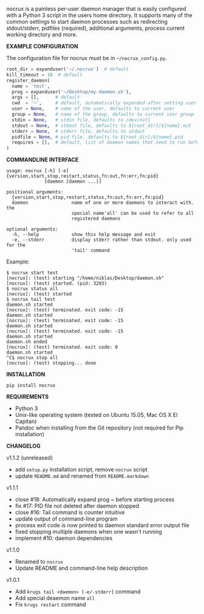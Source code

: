 nocrux is a painless per-user daemon manager that is easily configured
with a Python 3 script in the users home directory. It supports many of the
common settings to start daemon processes such as redirecting stdout/stderr,
pidfiles (required), additional arguments, process current working directory
and more.

__EXAMPLE CONFIGURATION__

The configuration file for nocrux must be in `~/nocrux_config.py`.

```python
root_dir = expanduser('~/.nocrux')  # default
kill_timeout = 10  # default
register_daemon(
  name = 'test',
  prog = expanduser('~/Desktop/my-daemon.sh'),
  args = [],      # default
  cwd  = '~',     # default, automatically expanded after setting user ID
  user = None,    # name of the user, defaults to current user
  group = None,   # name of the group, defaults to current user group
  stdin = None,   # stdin file, defaults to /dev/null
  stdout = None,  # stdout file, defaults to ${root_dir}/${name}.out
  stderr = None,  # stderr file, defaults to stdout
  pidfile = None, # pid file, defaults to ${root_dir}/${name}.pid
  requires = [],  # default, list of daemon names that need to run before this
)
```

__COMMANDLINE INTERFACE__

    usage: nocrux [-h] [-e] {version,start,stop,restart,status,fn:out,fn:err,fn:pid}
                  [daemon [daemon ...]]

    positional arguments:
      {version,start,stop,restart,status,fn:out,fn:err,fn:pid}
      daemon                name of one or more daemons to interact with. the
                            special name'all' can be used to refer to all
                            registered daemons

    optional arguments:
      -h, --help            show this help message and exit
      -e, --stderr          display stderr rather than stdout. only used for the
                            'tail' command

Example:

    $ nocrux start test
    [nocrux]: (test) starting "/home/niklas/Desktop/daemon.sh"
    [nocrux]: (test) started. (pid: 3203)
    $ nocrux status all
    [nocrux]: (test) started
    $ nocrux tail test
    daemon.sh started
    [nocrux]: (test) terminated. exit code: -15
    daemon.sh started
    [nocrux]: (test) terminated. exit code: -15
    daemon.sh started
    [nocrux]: (test) terminated. exit code: -15
    daemon.sh started
    daemon.sh ended
    [nocrux]: (test) terminated. exit code: 0
    daemon.sh started
    ^C$ nocrux stop all
    [nocrux]: (test) stopping... done

__INSTALLATION__

    pip install nocrux

__REQUIREMENTS__

* Python 3
* Unix-like operating system (tested on Ubuntu 15.05, Mac OS X El Capitan)
* Pandoc when installing from the Git repository (not required for Pip installation)

__CHANGELOG__

v1.1.2 (unreleased)

* add `setup.py` installation script, remove `nocrux` script
* update `README.md` and renamed from `README.markdown`

v1.1.1

* close #18: Automatically expand prog ~ before starting process
* fix #17: PID file not deleted after daemon stopped
* close #16: Tail command is counter intuitive
* update output of command-line program
* process exit code is now printed to daemon standard error output file
* fixed stopping multiple daemons when one wasn't running
* implement #10: daemon dependencies

v1.1.0

* Renamed to `nocrux`
* Update README and command-line help description

v1.0.1

* Add `krugs tail <daemon> [-e/-stderr]` command
* Add special deaemon name `all`
* Fix `krugs restart` command

